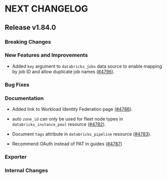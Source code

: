 # NEXT CHANGELOG

## Release v1.84.0

### Breaking Changes

### New Features and Improvements
* Added `key` argument to `databricks_jobs` data source to enable mapping by job ID and allow duplicate job names ([#4796](https://github.com/databricks/terraform-provider-databricks/pull/4796)).

### Bug Fixes

### Documentation
 * Added link to Workload Identity Federation page ([#4786](https://github.com/databricks/terraform-provider-databricks/pull/4786)).

* auto `zone_id` can only be used for fleet node types in `databricks_instance_pool` resource ([#4782](https://github.com/databricks/terraform-provider-databricks/pull/4782)).
* Document `tags` attribute in `databricks_pipeline` resource ([#4783](https://github.com/databricks/terraform-provider-databricks/pull/4783)).

* Recommend OAuth instead of PAT in guides ([#4787](https://github.com/databricks/terraform-provider-databricks/pull/4787))

### Exporter

### Internal Changes
